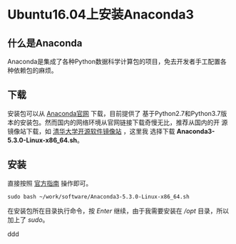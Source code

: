 Ubuntu16.04上安装Anaconda3
================================================================================
## 什么是Anaconda
Anaconda是集成了各种Python数据科学计算包的项目，免去开发者手工配置各种依赖包的麻烦。

## 下载
安装包可以从 [Anaconda官网](https://www.anaconda.com/download/#linux) 下载，目前提供了
基于Python2.7和Python3.7版本的安装包。然而国内的网络环境从官网链接下载奇慢无比，推荐从国内的开
源镜像站下载，如 [清华大学开源软件镜像站](https://mirrors.tuna.tsinghua.edu.cn/) ，这里我
选择下载 **Anaconda3-5.3.0-Linux-x86_64.sh**。

## 安装
直接按照 [官方指南](http://docs.anaconda.com/anaconda/install/linux/) 操作即可。
```shell
sudo bash ~/work/software/Anaconda3-5.3.0-Linux-x86_64.sh
```
在安装包所在目录执行命令，按 *Enter* 继续，由于我需要安装在 */opt* 目录，所以加上了 *sudo*。






































ddd
